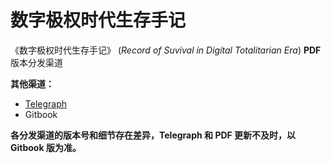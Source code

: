 # 数字极权时代生存手记

《数字极权时代生存手记》 (*Record of Suvival in Digital Totalitarian Era*) **PDF** 版本分发渠道


**其他渠道：**

- [Telegraph](https://telegra.ph/%E6%95%B0%E5%AD%97%E6%9E%81%E6%9D%83%E6%97%B6%E4%BB%A3%E7%94%9F%E5%AD%98%E6%89%8B%E8%AE%B0-v11-06-15)
- Gitbook
 


**各分发渠道的版本号和细节存在差异，Telegraph 和 PDF 更新不及时，以 Gitbook 版为准。**
